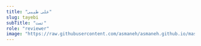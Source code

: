 ```yaml
--- 
title: "علی طیبی" 
slug: tayebi 
subTitle: "تست" 
role: "reviewer" 
image: "https://raw.githubusercontent.com/asmaneh/asmaneh.github.io/master/assets/img/authors/tayebi.jpg" 
--- 
```

